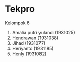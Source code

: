 # Tekpro
Kelompok 6
1. Amalia putri yulandi (1931025)
2. Hendrawan (1931038)
3. Jihad (1931077)
4. Heriyanto (1931185)
5. Henly (1931082)
